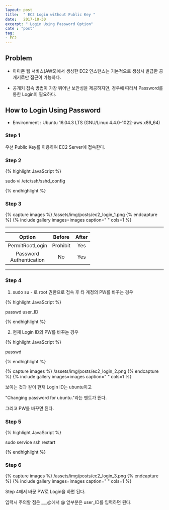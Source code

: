 ```yaml
---
layout: post
title:  " EC2 Login without Public Key "
date:   2017-10-30
excerpt: " Login Using Password Option"
cate : "post"
tag:
- EC2
---
```


## Problem

* 아마존 웹 서비스(AWS)에서 생성한 EC2 인스턴스는 기본적으로 생성시 발급한 공개키로만 접근이 가능하다.

* 공개키 접속 방법이 가장 뛰어난 보안성을 제공하지만, 경우에 따라서 Password를 통한 Login이 필요하다.

## How to Login Using Password

* Environment : Ubuntu 16.04.3 LTS (GNU/Linux 4.4.0-1022-aws x86_64)

### Step 1

우선 Public Key를 이용하여 EC2 Server에 접속한다. 

### Step 2

{% highlight JavaScript %}

sudo vi /etc/ssh/sshd_config

{% endhighlight %}

### Step 3

{% capture images %}
	/assets/img/posts/ec2_login_1.png
{% endcapture %}
{% include gallery images=images caption=" " cols=1 %}

---

|         Option         |  Before  | After |
|:----------------------:|:--------:|:-----:|
|     PermitRootLogin    | Prohibit |  Yes  |
| Password<br>Authentication |    No    |  Yes  |

---
### Step 4

1) sudo su - 로 root 권한으로 접속 후 타 계정의 PW를 바꾸는 경우

{% highlight JavaScript %}

passwd user_ID

{% endhighlight %}



2) 현재 Login ID의 PW를 바꾸는 경우

{% highlight JavaScript %}

passwd

{% endhighlight %}

{% capture images %}
	/assets/img/posts/ec2_login_2.png
{% endcapture %}
{% include gallery images=images caption=" " cols=1 %}

보이는 것과 같이 현재 Login ID는 ubuntu이고

"Changing password for ubuntu."라는 멘트가 뜬다.

그리고 PW를 바꾸면 된다.



### Step 5
{% highlight JavaScript %}

sudo service ssh restart

{% endhighlight %}


### Step 6


{% capture images %}
	/assets/img/posts/ec2_login_3.png
{% endcapture %}
{% include gallery images=images caption=" " cols=1 %}

Step 4에서 바꾼 PW로 Login을 하면 된다.

입력시 주의할 점은 ___@에서 @ 앞부분은 user_ID를 입력하면 된다.



